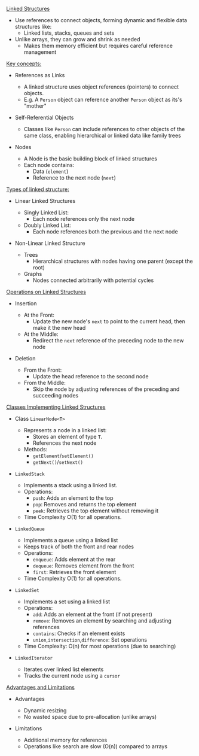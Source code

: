 <u>Linked Structures</u>
- Use references to connect objects, forming dynamic and flexible data structures like:
	- Linked lists, stacks, queues and sets
- Unlike arrays, they can grow and shrink as needed
	- Makes them memory efficient but requires careful reference management


<u>Key concepts:</u>
- References as Links
	- A linked structure uses object references (pointers) to connect objects.
	- E.g. A `Person` object can reference another `Person` object as its's "mother"

- Self-Referential Objects
	- Classes like `Person` can include references to other objects of the same class, enabling hierarchical or linked data like family trees

- Nodes
	- A Node is the basic building block of linked structures
	- Each node contains:
		- Data (`element`)
		- Reference to the next node (`next`)

<u>Types of linked structure:</u>
- Linear Linked Structures
	- Singly Linked List:
		- Each node references only the next node
	- Doubly Linked List:
		- Each node references both the previous and the next node

- Non-Linear Linked Structure
	- Trees
		- Hierarchical structures with nodes having one parent (except the root)
	- Graphs
		- Nodes connected arbitrarily with potential cycles

<u>Operations on Linked Structures</u>
- Insertion
	- At the Front: 
		- Update the new node's `next` to point to the current head, then make it the new head
	- At the Middle:
		- Redirect the `next` reference of the preceding node to the new node

- Deletion
	- From the Front: 
		- Update the head reference to the second node
	- From the Middle:
		- Skip the node by adjusting references of the preceding and succeeding nodes

<u>Classes Implementing Linked Structures</u>

- Class `LinearNode<T>`
	- Represents a node in a linked list:
		- Stores an element of type `T`.
		- References the next node
	- Methods:
		- `getElement`/`setElement()`
		- `getNext()`/`setNext()`

- `LinkedStack`
	- Implements a stack using a linked list.
	- Operations:
		- `push`: Adds an element to the top
		- `pop`: Removes and returns the top element
		- `peek`: Retrieves the top element without removing it
	- Time Complexity O(1) for all operations.

- `LinkedQueue`
	- Implements a queue using a linked list
	- Keeps track of both the front and rear nodes
	- Operations:
		- `enqueue`: Adds element at the rear
		- `dequeue`: Removes element from the front
		- `first`: Retrieves the front element
	- Time Complexity O(1) for all operations.

- `LinkedSet`
	- Implements a set using a linked list
	- Operations:
		- `add`: Adds an element at the front (if not present)
		- `remove`:  Removes an element by searching and adjusting references
		- `contains`: Checks if an element exists
		- `union`,`intersection`,`difference`: Set operations
	- Time Complexity: O(n) for most operations (due to searching)

- `LinkedIterator`
	- Iterates over linked list elements
	- Tracks the current node using a `cursor`

<u>Advantages and Limitations</u>

- Advantages
	- Dynamic resizing
	- No wasted space due to pre-allocation (unlike arrays)

- Limitations
	- Additional memory for references
	- Operations like search are slow (O(n)) compared to arrays